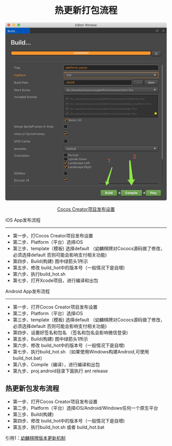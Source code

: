 <h1 align=center>热更新打包流程</h1>

<img align=center>![](project_st.png)
<div align=center><u>Cocos Creator项目发布设置</u></div>


iOS App发布流程

---
- 第一步、打Cocos Creator项目发布设置
- 第二步、Platform（平台）选择iOS
- 第三步、template（模板) 选择default （幼麟棋牌对Cococs源码做了修改，必须选择default 否则可能会影响支付相关功能)
- 第四步、Build(构建) 图中绿箭头1所示
- 第五步、修改 build_hot中的版本号（一般情况下是自增)
- 第六步、执行build_hot.sh
- 第七步、打开Xcode项目，进行编译和出包

Android App发布流程

---
- 第一步、打开Cocos Creator项目发布设置
- 第二步、Platform（平台）选择iOS
- 第三步、template（模板) 选择default （幼麟棋牌对Cococs源码做了修改，必须选择default 否则可能会影响支付相关功能) 
- 第四步、设置好签名和包名 （签名和包名会影响微信登录)
- 第五步、Build(构建) 图中绿箭头1所示
- 第六步、修改 build_hot中的版本号（一般情况下是自增)
- 第七步、执行build_hot.sh （如果使用Windows构建Android,可使用build_hot.bat）
- 第八步、Compile（编译），进行编译和出包
- 第九步、proj.android目录下面执行 ant release

热更新包发布流程
---
- 第一步、打开Cocos Creator项目发布设置
- 第二步、Platform（平台）选择iOS/Android/Windows任何一个原生平台
- 第三步、Build(构建)
- 第四步、修改 build_hot中的版本号（一般情况下是自增)
- 第五步、执行build_hot.sh 或者 build_hot.bat

[^_^]:

    注1：建议使用本目录下的 hot_update_tool进行打包，才能按照上面的步骤来。
    注2：本目录下打包的version.manifest与project.manifest没有携带热更新链接，请查看 引用1：幼麟棋牌版本更新机制

引用1：[幼麟棋牌版本更新机制](幼麟棋牌版本更新机制.md)